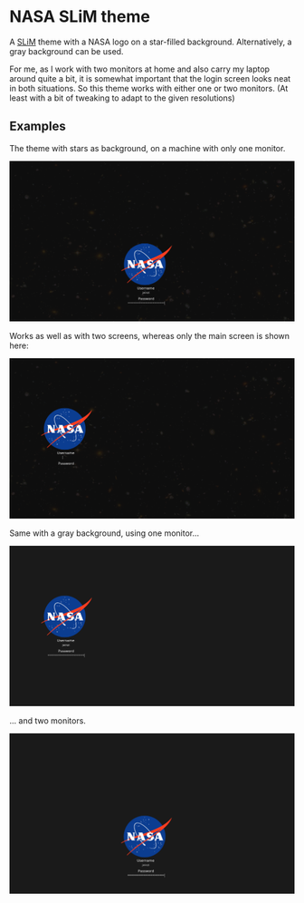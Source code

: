 # NASA SLiM theme
A [SLiM](https://wiki.archlinux.org/index.php/SLiM) theme with a NASA logo on a star-filled background. Alternatively, a gray background can be used.

For me, as I work with two monitors at home and also carry my laptop around quite a bit, it is somewhat important that the login screen looks neat in both situations. So this theme works with either one or two monitors. (At least with a bit of tweaking to adapt to the given resolutions)

## Examples
The theme with stars as background, on a machine with only one monitor.

![Star background, one monitor](img/star-single.png "Stars - One monitor")

Works as well as with two screens, whereas only the main screen is shown here:

![Star background, two monitors](img/star-dual.png "Stars - Two monitors")

Same with a gray background, using one monitor...

![Gray background, one monitor](img/gray-single.png "Stars - One monitor")

... and two monitors.

![Gray background, two monitors](img/gray-dual.png "Stars - Two monitors")
